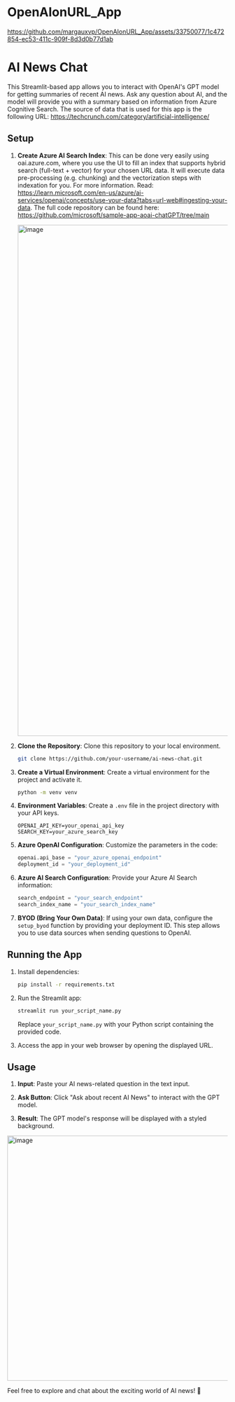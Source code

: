# OpenAIonURL_App

https://github.com/margauxvp/OpenAIonURL_App/assets/33750077/1c472854-ec53-411c-909f-8d3d0b77d1ab

# AI News Chat

This Streamlit-based app allows you to interact with OpenAI's GPT model for getting summaries of recent AI news. Ask any question about AI, and the model will provide you with a summary based on information from Azure Cognitive Search. The source of data that is used for this app is the following URL: https://techcrunch.com/category/artificial-intelligence/

## Setup

1. **Create Azure AI Search Index**: This can be done very easily using oai.azure.com, where you use the UI to fill an index that supports hybrid search (full-text + vector) for your chosen URL data. It will execute data pre-processing (e.g. chunking) and the vectorization steps with indexation for you. For more information. Read: https://learn.microsoft.com/en-us/azure/ai-services/openai/concepts/use-your-data?tabs=url-web#ingesting-your-data. The full code repository can be found here: https://github.com/microsoft/sample-app-aoai-chatGPT/tree/main

   <img width="1168" alt="image" src="https://github.com/margauxvp/AINewsApp/assets/33750077/02fa4e01-6f43-45dd-922f-32838aabf036">

2. **Clone the Repository**: Clone this repository to your local environment.

    ```bash
    git clone https://github.com/your-username/ai-news-chat.git
    ```

3. **Create a Virtual Environment**: Create a virtual environment for the project and activate it.

    ```bash
    python -m venv venv
    ```
    
4. **Environment Variables**: Create a `.env` file in the project directory with your API keys.

    ```plaintext
    OPENAI_API_KEY=your_openai_api_key
    SEARCH_KEY=your_azure_search_key
    ```

5. **Azure OpenAI Configuration**: Customize the parameters in the code:

    ```python
    openai.api_base = "your_azure_openai_endpoint"
    deployment_id = "your_deployment_id"
    ```

6. **Azure AI Search Configuration**: Provide your Azure AI Search information:

    ```python
    search_endpoint = "your_search_endpoint"
    search_index_name = "your_search_index_name"
    ```

7. **BYOD (Bring Your Own Data)**: If using your own data, configure the `setup_byod` function by providing your deployment ID. This step allows you to use data sources when sending questions to OpenAI.

## Running the App

1. Install dependencies:

    ```bash
    pip install -r requirements.txt
    ```

2. Run the Streamlit app:

    ```bash
    streamlit run your_script_name.py
    ```

    Replace `your_script_name.py` with your Python script containing the provided code.

3. Access the app in your web browser by opening the displayed URL.

## Usage

1. **Input**: Paste your AI news-related question in the text input.

2. **Ask Button**: Click "Ask about recent AI News" to interact with the GPT model.

3. **Result**: The GPT model's response will be displayed with a styled background.

<img width="560" alt="image" src="https://github.com/margauxvp/OpenAIonURL_App/assets/33750077/53f31a05-9a46-4300-a3fc-3cbaaa3c0f41">

Feel free to explore and chat about the exciting world of AI news! 🤖

